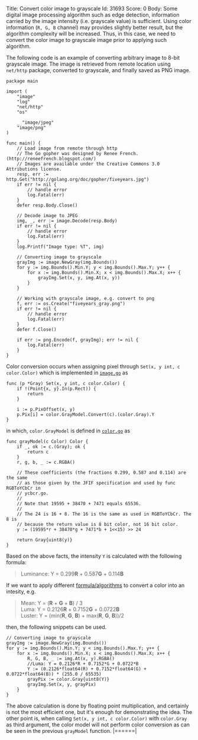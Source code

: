 Title: Convert color image to grayscale
Id: 31693
Score: 0
Body:
Some digital image processing algorithm such as edge detection, information carried by the image intensity (i.e. grayscale value) is sufficient. Using color information (`R, G, B` channel) may provides slightly better result, but the algorithm complexity will be increased. Thus, in this case, we need to convert the color image to grayscale image prior to applying such algorithm.

The following code is an example of converting arbitrary image to 8-bit grayscale image. The image is retrieved from remote location using `net/http` package, converted to grayscale, and finally saved as PNG image. 

    package main

    import (
        "image"
        "log"
        "net/http"
        "os"

        _ "image/jpeg"
        "image/png"
    )

    func main() {
        // Load image from remote through http
        // The Go gopher was designed by Renee French. (http://reneefrench.blogspot.com/)
        // Images are available under the Creative Commons 3.0 Attributions license.
        resp, err := http.Get("http://golang.org/doc/gopher/fiveyears.jpg")
        if err != nil {
            // handle error
            log.Fatal(err)
        }
        defer resp.Body.Close()

        // Decode image to JPEG
        img, _, err := image.Decode(resp.Body)
        if err != nil {
            // handle error
            log.Fatal(err)
        }
        log.Printf("Image type: %T", img)

        // Converting image to grayscale
        grayImg := image.NewGray(img.Bounds())
        for y := img.Bounds().Min.Y; y < img.Bounds().Max.Y; y++ {
            for x := img.Bounds().Min.X; x < img.Bounds().Max.X; x++ {
                grayImg.Set(x, y, img.At(x, y))
            }
        }

        // Working with grayscale image, e.g. convert to png
        f, err := os.Create("fiveyears_gray.png")
        if err != nil {
            // handle error
            log.Fatal(err)
        }
        defer f.Close()

        if err := png.Encode(f, grayImg); err != nil {
            log.Fatal(err)
        }
    }

 Color conversion occurs when assigning pixel through `Set(x, y int, c color.Color)` which is implemented in [`image.go`](https://golang.org/src/image/image.go?s=19292:19335#L691) as

    func (p *Gray) Set(x, y int, c color.Color) {
        if !(Point{x, y}.In(p.Rect)) {
            return
        }

        i := p.PixOffset(x, y)
        p.Pix[i] = color.GrayModel.Convert(c).(color.Gray).Y
    }

in which, `color.GrayModel` is defined in [`color.go`](https://golang.org/src/image/color/color.go?s=2699:2728#L110) as

    func grayModel(c Color) Color {
        if _, ok := c.(Gray); ok {
            return c
        }
        r, g, b, _ := c.RGBA()

        // These coefficients (the fractions 0.299, 0.587 and 0.114) are the same
        // as those given by the JFIF specification and used by func RGBToYCbCr in
        // ycbcr.go.
        //
        // Note that 19595 + 38470 + 7471 equals 65536.
        //
        // The 24 is 16 + 8. The 16 is the same as used in RGBToYCbCr. The 8 is
        // because the return value is 8 bit color, not 16 bit color.
        y := (19595*r + 38470*g + 7471*b + 1<<15) >> 24

        return Gray{uint8(y)}
    }

Based on the above facts, the intensity `Y` is calculated with the following formula:

> Luminance: Y = 0.299**R** + 0.587**G** + 0.114**B**

If we want to apply different [formula/algorithms](http://journals.plos.org/plosone/article?id=10.1371/journal.pone.0029740) to convert a color into an intesity, e.g.

> Mean: Y = (**R** + **G** + **B**) / 3  
> Luma: Y = 0.2126**R** + 0.7152**G** + 0.0722**B**  
> Luster: Y = (min(**R**, **G**, **B**) + max(**R**, **G**, **B**))/2  

then, the following snippets can be used.

    // Converting image to grayscale
    grayImg := image.NewGray(img.Bounds())
    for y := img.Bounds().Min.Y; y < img.Bounds().Max.Y; y++ {
        for x := img.Bounds().Min.X; x < img.Bounds().Max.X; x++ {
            R, G, B, _ := img.At(x, y).RGBA()
            //Luma: Y = 0.2126*R + 0.7152*G + 0.0722*B
            Y := (0.2126*float64(R) + 0.7152*float64(G) + 0.0722*float64(B)) * (255.0 / 65535)
            grayPix := color.Gray{uint8(Y)}
            grayImg.Set(x, y, grayPix)
        }
    }

The above calculation is done by floating point multiplication, and certainly is not the most efficient one, but it's enough for demonstrating the idea. The other point is, when calling `Set(x, y int, c color.Color)` with `color.Gray` as third argument, the color model will not perform color conversion as can be seen in the previous `grayModel` function. 
|======|
